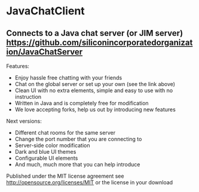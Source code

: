 # JavaChatClient
Connects to a Java chat server (or JIM server) https://github.com/siliconincorporatedorganization/JavaChatServer
----------------------
Features:
* Enjoy hassle free chatting with your friends
* Chat on the global server or set up your own (see the link above)
* Clean UI with no extra elements, simple and easy to use with no instruction
* Written in Java and is completely free for modification
* We love accepting forks, help us out by introducing new features

Next versions:
* Different chat rooms for the same server
* Change the port number that you are connecting to
* Server-side color modification
* Dark and blue UI themes
* Configurable UI elements
* And much, much more that you can help introduce

Published under the MIT license agreement see http://opensource.org/licenses/MIT or the license in your download
